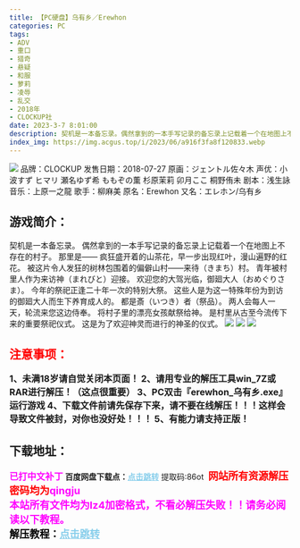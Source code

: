 ```yaml
---
title: 【PC硬盘】乌有乡／Erewhon
categories: PC
tags:
- ADV
- 重口
- 猎奇
- 悬疑
- 和服
- 萝莉
- 凌辱
- 乱交
- 2018年
- CLOCKUP社
date: 2023-3-7 8:01:00
description: 契机是一本备忘录。偶然拿到的一本手写记录的备忘录上记载着一个在地图上不存在的村子。那里是——疯狂盛开着的山茶花，早一步出现红叶，漫山遍野的红花。被这片令人发狂的树林包围着的偏僻山村——来待（きまち）村。青年被村里人作为来访神（まれびと）迎接。欢迎您的大驾光临，御廻大人（おめぐりさま）。今年的祭祀正逢二十年一次的特别大祭。这些人是为这一特殊年份为到访的御廻大人而生下养育成人的。都是斎（いつき）者（祭品）。两人会每人一天，轮流来您这边侍奉。将村子里的漂亮女孩献祭给神。是村里从古至今流传下来的重要祭祀仪式。这是为了欢迎神灵而进行的神圣的仪式。
index_img: https://img.acgus.top/i/2023/06/a916f3fa8f120833.webp
---
```

![](https://img.acgus.top/i/2023/06/a916f3fa8f120833.webp)
品牌：CLOCKUP
发售日期：2018-07-27
原画：ジェントル佐々木
声优：小波すず ヒマリ 瀬名ゆず希 ももぞの薫 杉原茉莉 卯月ここ 桐野侑未
剧本：浅生詠
音乐：上原一之龍
歌手：柳麻美
原名：Erewhon
又名：エレホン/乌有乡

## 游戏简介：
契机是一本备忘录。
偶然拿到的一本手写记录的备忘录上记载着一个在地图上不存在的村子。
那里是——
疯狂盛开着的山茶花，早一步出现红叶，漫山遍野的红花。
被这片令人发狂的树林包围着的偏僻山村——来待（きまち）村。
青年被村里人作为来访神（まれびと）迎接。
欢迎您的大驾光临，御廻大人（おめぐりさま）。
今年的祭祀正逢二十年一次的特别大祭。
这些人是为这一特殊年份为到访的御廻大人而生下养育成人的。
都是斎（いつき）者（祭品）。
两人会每人一天，轮流来您这边侍奉。
将村子里的漂亮女孩献祭给神。
是村里从古至今流传下来的重要祭祀仪式。
这是为了欢迎神灵而进行的神圣的仪式。
![](https://img.acgus.top/i/2023/06/5c767fcaa4084216.webp)
![](https://img.acgus.top/i/2023/06/4eae7725b5084214.webp)
![](https://img.acgus.top/i/2023/06/e580585776084212.webp)





## <font color=#FF0000 >注意事项：</font>
<font size=3><b>1、未满18岁请自觉关闭本页面！
2、请用专业的解压工具win_7Z或RAR进行解压！（这点很重要）
3、PC双击『erewhon_乌有乡.exe』运行游戏
4、下载文件前请先保存下来，请不要在线解压！！！这样会导致文件被封，对你也没好处！！！
5、有能力请支持正版！</b></font>

## 下载地址：
<font color=#FF00FF size=3><b>已打中文补丁</b></font>
<b>百度网盘下载点：</b><a href="https://pan.baidu.com/s/1ygOXQmf9cQTI_BdP87rx3w?pwd=86ot" style="color: #87CEEB;"><b>点击跳转</b></a> 提取码:86ot
<a style="padding: 0" href="https://post.qingju.org/AD/"><img style="max-width:100%" src="https://img.acgus.top/i/2024/07/478f689b8021d8d499ab43d21acf137a.gif" alt=""></a>
<b><font color=#FF0000 size=4>网站所有资源解压密码均为</b></font><b><font color=#FF00FF size=4>qingju</font><font color=#FF0000 ></font></b><br><b><font color=#FF00FF size=4>本站所有文件均为lz4加密格式，不看必解压失败！！请务必阅读以下教程。</b></font><br><b><font color=#000 size=4>解压教程：</b><a href="https://post.qingju.org/tutorial/000/" style="color: #87CEEB;"><b>点击跳转</b></a>
